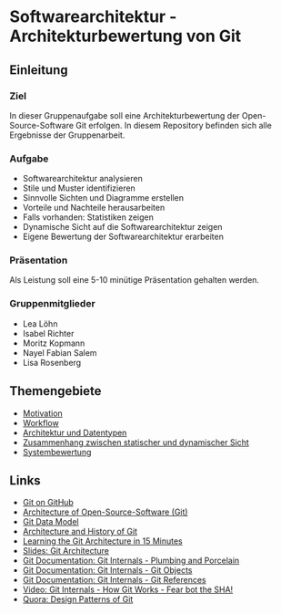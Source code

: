 # Softwarearchitektur - Architekturbewertung von Git

## Einleitung

### Ziel
In dieser Gruppenaufgabe soll eine Architekturbewertung der Open-Source-Software Git erfolgen.
In diesem Repository befinden sich alle Ergebnisse der Gruppenarbeit.

### Aufgabe
* Softwarearchitektur analysieren
* Stile und Muster identifizieren
* Sinnvolle Sichten und Diagramme erstellen
* Vorteile und Nachteile herausarbeiten
* Falls vorhanden: Statistiken zeigen
* Dynamische Sicht auf die Softwarearchitektur zeigen
* Eigene Bewertung der Softwarearchitektur erarbeiten

### Präsentation
Als Leistung soll eine 5-10 minütige Präsentation gehalten werden.

### Gruppenmitglieder
* Lea Löhn
* Isabel Richter
* Moritz Kopmann
* Nayel Fabian Salem
* Lisa Rosenberg

## Themengebiete
* [Motivation](Motivation/README.md)
* [Workflow](Workflow/README.md)
* [Architektur und Datentypen](Architektur/README.md)
* [Zusammenhang zwischen statischer und dynamischer Sicht](Sichten/README.md)
* [Systembewertung](Systembewertung/README.md)

## Links
* [Git on GitHub](https://github.com/git/git)
* [Architecture of Open-Source-Software (Git)](https://www.aosabook.org/en/git.html)
* [Git Data Model](https://astahblog.com/2015/09/08/git-data-model/)
* [Architecture and History of Git](https://medium.com/@willhayjr/the-architecture-and-history-of-git-a-distributed-version-control-system-62b17dd37742)
* [Learning the Git Architecture in 15 Minutes](https://medium.com/angular-in-depth/become-a-git-pro-by-learning-git-architecture-in-15-minutes-9c995db6faeb)
* [Slides: Git Architecture](https://de.slideshare.net/alexprut/git-architecture)
* [Git Documentation: Git Internals - Plumbing and Porcelain](https://git-scm.com/book/en/v2/Git-Internals-Plumbing-and-Porcelain)
* [Git Documentation: Git Internals - Git Objects](https://git-scm.com/book/en/v2/Git-Internals-Git-Objects)
* [Git Documentation: Git Internals - Git References](https://git-scm.com/book/en/v2/Git-Internals-Git-References)
* [Video: Git Internals - How Git Works - Fear bot the SHA!](https://www.youtube.com/watch?v=P6jD966jzlk)
* [Quora: Design Patterns of Git](https://www.quora.com/What-design-patterns-did-Linus-Torvalds-use-when-writing-Git)